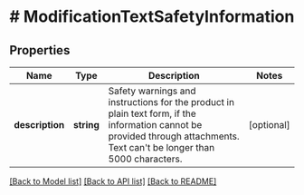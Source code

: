 # # ModificationTextSafetyInformation

## Properties

Name | Type | Description | Notes
------------ | ------------- | ------------- | -------------
**description** | **string** | Safety warnings and instructions for the product in plain text form, if the information cannot be provided through attachments. Text can&#39;t be longer than 5000 characters. | [optional]

[[Back to Model list]](../../README.md#models) [[Back to API list]](../../README.md#endpoints) [[Back to README]](../../README.md)
